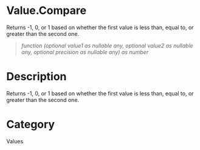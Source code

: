 ﻿# Value.Compare
Returns -1, 0, or 1 based on whether the first value is less than, equal to, or greater than the second one.
> _function (optional value1 as nullable any, optional value2 as nullable any, optional precision as nullable any) as number_
# Description 
Returns -1, 0, or 1 based on whether the first value is less than, equal to, or greater than the second one.
# Category 
Values
